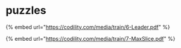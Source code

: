 # puzzles

{% embed url="https://codility.com/media/train/6-Leader.pdf" %}

{% embed url="https://codility.com/media/train/7-MaxSlice.pdf" %}
